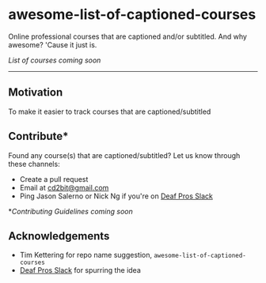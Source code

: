 # awesome-list-of-captioned-courses
Online professional courses that are captioned and/or subtitled. And why awesome? 'Cause it just is.

*List of courses coming soon*

- - - - -

## Motivation

To make it easier to track courses that are captioned/subtitled

## Contribute*
Found any course(s) that are captioned/subtitled? Let us know through these channels:
- Create a pull request
- Email at [cd2bit@gmail.com](mailto:cd2bit@gmail.com)
- Ping Jason Salerno or Nick Ng if you're on [Deaf Pros Slack](https://www.deafpros.com/)

**Contributing Guidelines coming soon*

## Acknowledgements

- Tim Kettering for repo name suggestion, `awesome-list-of-captioned-courses`
- [Deaf Pros Slack](https://www.deafpros.com/) for spurring the idea
